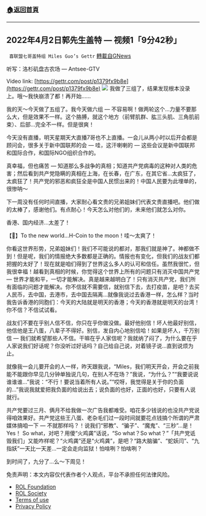 ###  [:house:返回首頁](https://github.com/ourhimalayas/txt)
---


## 2022年4月2日郭先生盖特 — 视频1「9分42秒」
` 喜联盟七哥盖特组 Miles Guo’s Gettr` [轉載自GNews](https://gnews.org/zh-hans/2278048/)

听写：洛杉矶盘古农场 — Antsee-GTV

Video link: [https://gettr.com/post/p1379fx9b8e](https://gettr.com/post/p1379fx9b8e)
![](https://assets.gnews.org/wp-content/uploads/2022/04/FED36100-97AA-4B50-B10D-2F1B4309E094.jpeg)
我做了三组了，结果发现根本没录上。哦～我快崩溃了都！再开始……

我的天～今天做了五组了。我今天做六组 — 不容易啊！做两轮这个…力量不要那么大，但是效果不一样。这个胳膊，就这个地方（前臂肌群、肱三头肌、三角肌前束）、后部…完全不一样。但是很爽！

今天没有直播，明天星期天大直播7哥也不上直播。一会儿从两小时以后开会都是顾问会，很多关于新中国联邦的会 — 哇，这汗喇喇的 — 这些会议是新中国联邦和国际合作，和国际NGO组织合作的。

真幸福，但也痛苦 — 知道那么多战争的真相；知道共产党病毒的这种对人类的危害；然后看到共产党隐瞒的真相在上海，在长春，在广东，在其它省…太疯狂了，太疯狂了！共产党的邪恶和疯狂全是中国人民惯出来的！中国人民要为此埋单的，很惨呐～

下一周没有任何时间直播，大家耐心看文贵的兄弟姐妹们代表文贵直播吧。他们做的太棒了，感谢他们。有点耐心！今天怎么对他们的，未来他们就怎么对你。

香港、国内经济…太差了！

【🎵】To the new world…H-Coin to the moon！哇～太爽了！

你看这世界形势，兄弟姐妹们！我们不可能说的都对，那我们就是神了。神都做不到！但是呢，我们的情报绝大多数都是正确的。情报也有变化，但我们的战友们都把握的太好了！现在就是咱们得到了世界这么多人的认可和信任。虽然我很忙，但我很幸福！越看到真相的时候，你觉得这个世界上所有的问题只有消灭中国共产党 — 世界才能和平，一切才能解决。真是越来越明白了！只有消灭共产党，我们所有面临的问题才能解决。你不信就不需要信，就别信下去，去打疫苗，是吧？去买人民币，去中国，去港市，去中国去隔离…就像我说过去香港一样，怎么样？当时我告诉香港的同胞们：今天的大陆就是明天的香港；今天的香港就是明天的台湾！你不信？不信试试看。

战友们不要在乎别人信不信，你只在乎你做没做。最好他别信！坏人他最好别信，他信他是王八蛋，八辈子不得好。别信，发自内心地别信哈！如果是坏人，千万别信 — 我们就希望那些人不信。干嘛在乎人家信呢？我就纳了闷了，为什么要在乎人家说我们好话呢？你没听过好话吗？自己给自己说，对着镜子说…直到说烦为止。

就像我一会儿要开会的人一样，昨天跟我说，“Miles，我们明天开会，开会之前我能不能跟你早见几分钟单独说几句，在别人不在场？”我说，“为什么？”“我要说说谁谁谁…”我说：“不行！要说当着所有人说。”“哎呀，我觉得是关于你的负面的…”我说我就爱把我负面的给说出去；说负面的也好，正面的也好，只要有人说就行。

共产党要过三月、俩月不给我做一次广告我都难受。咱花多少钱说的也没共产党说得咱效果好。共产党这些王八蛋、老杂毛们过一段时间就要花点钱搞个所谓的严肃媒体搞咱一下 — 不就那样吗？！说我们“邪教”、“骗子”、“魔鬼”、“三秒”…是！Yes！ So what，对吧？用傻“火鸡龚”话说，“So what？So what？”「共产党诋毁我们」又能咋样呢？“火鸡龚”还是“火鸡龚”，是吧？“路大脑骗”、“蛇妖闫”、“九指妖”一天比一天差…一定会走向监狱！怕啥咧？怕啥咧？

到时间了，九分了…么～下周见！

 

免责声明：本文内容仅代表作者个人观点，平台不承担任何法律风险。

- [ROL Foundation](https://rolfoundation.org/)
- [ROL Society](https://rolsociety.org/)
- [Terms of use](https://gnews.org/terms-of-use-3/)
- [Privacy Policy](https://gnews.org/privacy-policy/)
